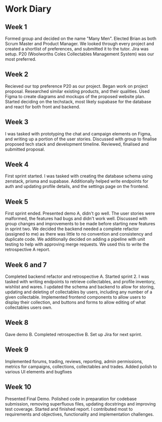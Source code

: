 # Work Diary

## Week 1

Formed group and decided on the name "Many Men". Elected Brian as both Scrum Master and Product Manager. We looked through every project and created a shortlist of preferences, and submitted it to the tutor. Jira was setup. P20 (Woolworths Coles Collectables Management System) was our most preferred.

## Week 2
Recieved our top preference P20 as our project. Began work on project proposal. Researched similar existing products, and their qualities. Used Figma to create diagrams and mockups of the proposed website plan. Started deciding on the techstack, most likely supabase for the database and react for both front and backend.

## Week 3
I was tasked with prototyping the chat and campaign elements on Figma, and writing up a portion of the user stories. Discussed with group to finalise proposed tech stack and development timeline. Reviewed, finalised and submitted proposal.

## Week 4
First sprint started. I was tasked with creating the database schema using zenstack, prisma and supabase. Additionally helped write endpoints for auth and updating profile details, and the settings page on the frontend.

## Week 5
First sprint ended. Presented demo A, didn't go well. The user stories were malformed, the features had bugs and didn't work well. Discussed with group changes and improvements to be made before starting new features in sprint two. We decided the backend needed a complete refactor (assigned to me) as there was little to no convention and consistency and duplicate code. We additionally decided on adding a pipeline with unit testing to help with approving merge requests. We used this to write the retrospective A report.

## Week 6 and 7
Completed backend refactor and retrospective A. Started sprint 2. I was tasked with writing endpoints to retrieve collectables, and profile inventory, wishlist and wares. I updated the schema and backend to allow for storing, updating and deleting of collectables by users, including any number of a given collectable. Implemented frontend components to allow users to display their collection, and buttons and forms to allow editing of what collectables users own.

## Week 8
Gave demo B. Completed retrospective B. Set up Jira for next sprint.

## Week 9
Implemented forums, trading, reviews, reporting, admin permissions, metrics for campaigns, collections, collectables and trades. Added polish to various UI elements and bugfixes

## Week 10
Presented Final Demo. Polished code in preparation for codebase submission, removing superfluous files, updating docstrings and improving test coverage. Started and finished report. I contributed most to requirements and objectives, functionality and implementation challenges.
